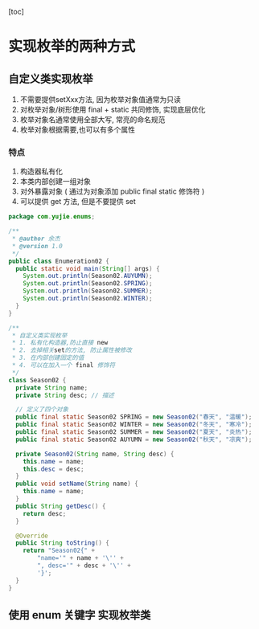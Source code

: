 [toc]

# 实现枚举的两种方式

## 自定义类实现枚举

1. 不需要提供setXxx方法, 因为枚举对象值通常为只读
2. 对枚举对象/树形使用 final + static 共同修饰, 实现底层优化
3. 枚举对象名通常使用全部大写, 常亮的命名规范
4. 枚举对象根据需要,也可以有多个属性

### 特点

1. 构造器私有化
2. 本类内部创建一组对象
3. 对外暴露对象 ( 通过为对象添加 public final static 修饰符 )
4. 可以提供 get 方法, 但是不要提供 set

~~~java
package com.yujie.enums;

/**
 * @author 余杰
 * @version 1.0
 */
public class Enumeration02 {
  public static void main(String[] args) {
    System.out.println(Season02.AUYUMN);
    System.out.println(Season02.SPRING);
    System.out.println(Season02.SUMMER);
    System.out.println(Season02.WINTER);
  }
}

/**
 * 自定义类实现枚举
 * 1. 私有化构造器,防止直接 new
 * 2. 去掉相关set的方法, 防止属性被修改
 * 3. 在内部创建固定的值
 * 4. 可以在加入一个 final 修饰符
 */
class Season02 {
  private String name;
  private String desc; // 描述

  // 定义了四个对象
  public final static Season02 SPRING = new Season02("春天", "温暖");
  public final static Season02 WINTER = new Season02("冬天", "寒冷");
  public final static Season02 SUMMER = new Season02("夏天", "炎热");
  public final static Season02 AUYUMN = new Season02("秋天", "凉爽");

  private Season02(String name, String desc) {
    this.name = name;
    this.desc = desc;
  }
  public void setName(String name) {
    this.name = name;
  }
  public String getDesc() {
    return desc;
  }

  @Override
  public String toString() {
    return "Season02{" +
        "name='" + name + '\'' +
        ", desc='" + desc + '\'' +
        '}';
  }
}
~~~

## 使用 enum 关键字 实现枚举类



